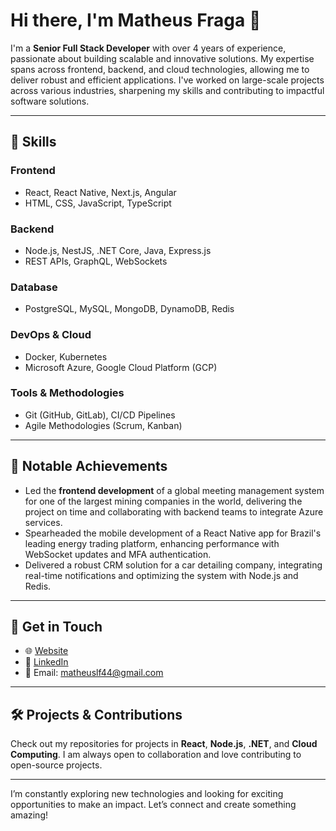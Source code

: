 
# Hi there, I'm Matheus Fraga 👋  

I'm a **Senior Full Stack Developer** with over 4 years of experience, passionate about building scalable and innovative solutions. My expertise spans across frontend, backend, and cloud technologies, allowing me to deliver robust and efficient applications. I've worked on large-scale projects across various industries, sharpening my skills and contributing to impactful software solutions.  

---

## 🚀 **Skills**  

### **Frontend**  
- React, React Native, Next.js, Angular  
- HTML, CSS, JavaScript, TypeScript  

### **Backend**  
- Node.js, NestJS, .NET Core, Java, Express.js  
- REST APIs, GraphQL, WebSockets  

### **Database**  
- PostgreSQL, MySQL, MongoDB, DynamoDB, Redis  

### **DevOps & Cloud**  
- Docker, Kubernetes  
- Microsoft Azure, Google Cloud Platform (GCP)  

### **Tools & Methodologies**  
- Git (GitHub, GitLab), CI/CD Pipelines  
- Agile Methodologies (Scrum, Kanban)  

---

## 🌟 **Notable Achievements**  
- Led the **frontend development** of a global meeting management system for one of the largest mining companies in the world, delivering the project on time and collaborating with backend teams to integrate Azure services.  
- Spearheaded the mobile development of a React Native app for Brazil's leading energy trading platform, enhancing performance with WebSocket updates and MFA authentication.  
- Delivered a robust CRM solution for a car detailing company, integrating real-time notifications and optimizing the system with Node.js and Redis.  

---

## 💬 **Get in Touch**  
- 🌐 [Website](https://mlfraga.dev)  
- 💼 [LinkedIn](https://www.linkedin.com/in/matheus-fraga-257628178/)  
- 📧 Email: matheuslf44@gmail.com  

---

## 🛠️ **Projects & Contributions**  
Check out my repositories for projects in **React**, **Node.js**, **.NET**, and **Cloud Computing**. I am always open to collaboration and love contributing to open-source projects.  

---

I’m constantly exploring new technologies and looking for exciting opportunities to make an impact. Let’s connect and create something amazing!  
